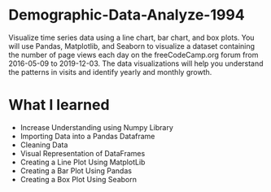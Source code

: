 # Demographic-Data-Analyze-1994
Visualize time series data using a line chart, bar chart, and box plots. You will use Pandas, Matplotlib, and Seaborn to visualize a dataset containing the number of page views each day on the freeCodeCamp.org forum from 2016-05-09 to 2019-12-03. The data visualizations will help you understand the patterns in visits and identify yearly and monthly growth.

# What I learned 
- Increase Understanding using Numpy Library
- Importing Data into a Pandas Dataframe
- Cleaning Data
- Visual Representation of DataFrames
- Creating a Line Plot Using MatplotLib
- Creating a Bar Plot  Using Pandas
- Creating a Box Plot Using Seaborn 


